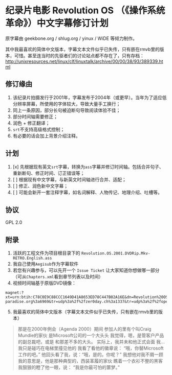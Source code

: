 # 纪录片电影 Revolution OS （《操作系统革命》）中文字幕修订计划

原字幕由 geekbone.org / shlug.org / yinux / WiDE 等倾力制作。

其中我最喜欢的简体中文版本，字幕文本文件似乎已失传，只有嵌在rmvb里的版本，可惜。甚至连当时的先驱者们的讨论站点都不存在了，只有存档：
http://unixresources.net/linux/clf/linuxtalk/archive/00/00/38/93/389339.html

## 修订缘由
1. 该纪录片拍摄发行于2001年，字幕发布于2004年（或更早）。当年为了适应低分辨率屏幕，所使用的字体较大，导致大量手工换行；
2. 同上一条原因，部分长句被迫断句导致阅读体验不佳；
3. 部分时间轴需要修正；
4. 润色 + 修正翻译；
5. `srt`不支持高级格式控制；
6. 有必要的话会加上背景介绍注释。

## 计划

1. [x] 先根据现有英文`srt`字幕，转换为`ass`字幕并修订时间轴。包括合并句子、重新断句、修正时间、订正错误等；
2. [ ] 根据现有中文字幕，与新英文时间轴进行合并、适配；
3. [ ] 修正、润色新中文字幕；
4. [ ] 可能会新开一套注释字幕，如名词解释、人物传记、地理介绍、吐槽等。

## 协议
GPL 2.0

## 附录
1. 活跃的工程文件为项目根目录下的 `Revolution.OS.2001.DVDRip.Mkv-RETRO.English.ass`
2. 我自己使用`Aegisub`作为字幕软件
3. 若您有兴趣参与，可以先开一个 `Issue Ticket` 让大家知道你想做哪一部分（可从`Chapters.xml`看到章节列表以及时间）
4. 视频时间轴基于原版DVD镜像：
```
magnet:?xt=urn:btih:C78C0E9C88CCC1649D41A8653ED78C447B02A16E&dn=Revolution%20OS&tr=udp%3a%2f%2ftracker.leechers-paradise.org%3a6969&tr=udp%3a%2f%2fzer0day.ch%3a1337&tr=udp%3a%2f%2fopen.demonii.com%3a1337&tr=udp%3a%2f%2ftracker.coppersurfer.tk%3a6969&tr=udp%3a%2f%2fexodus.desync.com%3a6969
```
5. 我最喜欢的简体中文版本（字幕文本文件似乎已失传，只有嵌在rmvb里的版本）
>那是在2000年例会（Agenda 2000）期间 
参加人的里有个叫Craig Mundie的家伙 
是Microsoft公司的一个大头头 
我觉得，嗯，是管客户产品的副总裁吧，或是 
和那差不多的大头。 
实际上，我并未和他正式会面 
我...我只是碰巧在电梯里撞见他的 
我看了看他的徽章说： 
“哦，你替Microsoft工作的吧。” 
他回头看了我，说：“哦，是的。你呢？” 
我想他对我不屑一顾 
我的意思是，他是那种典型的，西装革履的家伙 
瞧着一个衣衫不整的黑客 
我狠狠的瞪了他一眼，说： 
“我是你最可怕的噩梦。” 